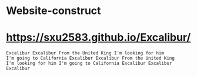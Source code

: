 # Website-construct
# https://sxu2583.github.io/Excalibur/
    Excalibur Excalibur From the United King I'm looking for him
    I'm going to California Excalibur Excalibur From the United King
    I'm looking for him I'm going to California Excalibur Excalibur
    Excalibur
